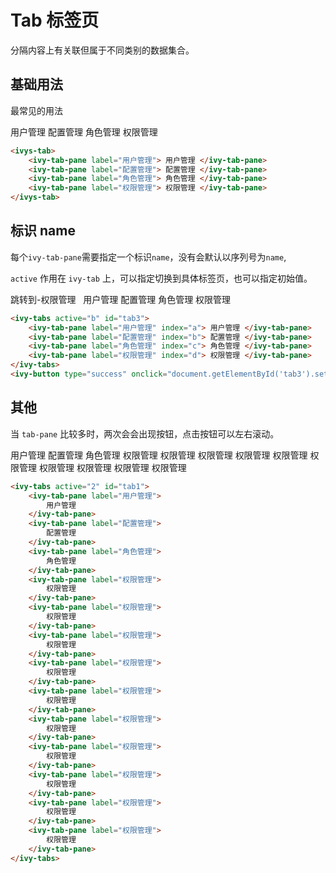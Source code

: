# Tab 标签页

分隔内容上有关联但属于不同类别的数据集合。

## 基础用法

最常见的用法

<ivy-tabs id="tab">
    <ivy-tab-pane label="用户管理">
        用户管理
    </ivy-tab-pane>
    <ivy-tab-pane label="配置管理">
        配置管理
    </ivy-tab-pane>
    <ivy-tab-pane label="角色管理">
        角色管理
    </ivy-tab-pane>
    <ivy-tab-pane label="权限管理">
        权限管理
    </ivy-tab-pane>
</ivy-tabs>

```html
<ivys-tab>
    <ivy-tab-pane label="用户管理"> 用户管理 </ivy-tab-pane>
    <ivy-tab-pane label="配置管理"> 配置管理 </ivy-tab-pane>
    <ivy-tab-pane label="角色管理"> 角色管理 </ivy-tab-pane>
    <ivy-tab-pane label="权限管理"> 权限管理 </ivy-tab-pane>
</ivys-tab>
```

## 标识 name

每个`ivy-tab-pane`需要指定一个标识`name`，没有会默认以序列号为`name`,

`active` 作用在 `ivy-tab` 上，可以指定切换到具体标签页，也可以指定初始值。

<ivy-button type="success" onclick="document.getElementById('tab3').setAttribute('active', 'd')">跳转到-权限管理</ivy-button>
&nbsp;
<ivy-tabs active="b" id="tab3">
    <ivy-tab-pane label="用户管理" index="a">
        用户管理
    </ivy-tab-pane>
    <ivy-tab-pane label="配置管理" index="b">
        配置管理
    </ivy-tab-pane>
    <ivy-tab-pane label="角色管理" index="c">
        角色管理
    </ivy-tab-pane>
    <ivy-tab-pane label="权限管理" index="d">
        权限管理
    </ivy-tab-pane>
</ivy-tabs>


```html
<ivy-tabs active="b" id="tab3">
    <ivy-tab-pane label="用户管理" index="a"> 用户管理 </ivy-tab-pane>
    <ivy-tab-pane label="配置管理" index="b"> 配置管理 </ivy-tab-pane>
    <ivy-tab-pane label="角色管理" index="c"> 角色管理 </ivy-tab-pane>
    <ivy-tab-pane label="权限管理" index="d"> 权限管理 </ivy-tab-pane>
</ivy-tabs>
<ivy-button type="success" onclick="document.getElementById('tab3').setAttribute('active', 'd')">跳转到-权限管理</ivy-button>
```

## 其他

当 `tab-pane` 比较多时，两次会会出现按钮，点击按钮可以左右滚动。

<ivy-tabs active="2" id="tab1">
    <ivy-tab-pane label="用户管理">
        用户管理
    </ivy-tab-pane>
    <ivy-tab-pane label="配置管理">
        配置管理
    </ivy-tab-pane>
    <ivy-tab-pane label="角色管理">
        角色管理
    </ivy-tab-pane>
    <ivy-tab-pane label="权限管理">
        权限管理
    </ivy-tab-pane>
    <ivy-tab-pane label="权限管理">
        权限管理
    </ivy-tab-pane>
    <ivy-tab-pane label="权限管理">
        权限管理
    </ivy-tab-pane>
    <ivy-tab-pane label="权限管理">
        权限管理
    </ivy-tab-pane>
    <ivy-tab-pane label="权限管理">
        权限管理
    </ivy-tab-pane>
    <ivy-tab-pane label="权限管理">
        权限管理
    </ivy-tab-pane>
    <ivy-tab-pane label="权限管理">
        权限管理
    </ivy-tab-pane>
    <ivy-tab-pane label="权限管理">
        权限管理
    </ivy-tab-pane>
    <ivy-tab-pane label="权限管理">
        权限管理
    </ivy-tab-pane>
    <ivy-tab-pane label="权限管理">
        权限管理
    </ivy-tab-pane>
</ivy-tabs>

```html
<ivy-tabs active="2" id="tab1">
    <ivy-tab-pane label="用户管理">
        用户管理
    </ivy-tab-pane>
    <ivy-tab-pane label="配置管理">
        配置管理
    </ivy-tab-pane>
    <ivy-tab-pane label="角色管理">
        角色管理
    </ivy-tab-pane>
    <ivy-tab-pane label="权限管理">
        权限管理
    </ivy-tab-pane>
    <ivy-tab-pane label="权限管理">
        权限管理
    </ivy-tab-pane>
    <ivy-tab-pane label="权限管理">
        权限管理
    </ivy-tab-pane>
    <ivy-tab-pane label="权限管理">
        权限管理
    </ivy-tab-pane>
    <ivy-tab-pane label="权限管理">
        权限管理
    </ivy-tab-pane>
    <ivy-tab-pane label="权限管理">
        权限管理
    </ivy-tab-pane>
    <ivy-tab-pane label="权限管理">
        权限管理
    </ivy-tab-pane>
    <ivy-tab-pane label="权限管理">
        权限管理
    </ivy-tab-pane>
    <ivy-tab-pane label="权限管理">
        权限管理
    </ivy-tab-pane>
    <ivy-tab-pane label="权限管理">
        权限管理
    </ivy-tab-pane>
</ivy-tabs>
```

<script setup>
import { onMounted } from 'vue';
onMounted(()=>{
    document.getElementById("tab").addEventListener('change', ev => {
        console.log(ev)
        $ivy.message({message: `当前活动的标签页是：${ev.detail}`})
    })
})
</script>
